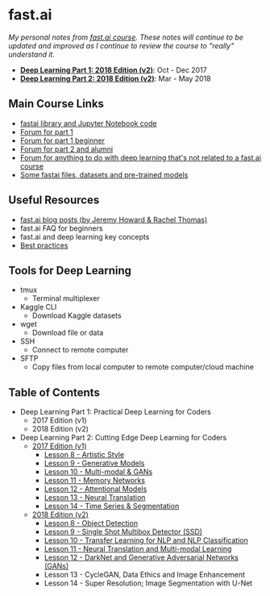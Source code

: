 # fast.ai

_My personal notes from [fast.ai course](http://www.fast.ai/). These notes will continue to be updated and improved as I continue to review the course to "really" understand it._

* [**Deep Learning Part 1: 2018 Edition \(v2\)**](deep-learning-part-1/2018-edition/): Oct - Dec 2017
* [**Deep Learning Part 2: 2018 Edition \(v2\)**](deep-learning-part-2/2018-edition/): Mar - May 2018

## Main Course Links

* [fastai library and Jupyter Notebook code](https://github.com/fastai/fastai)
* [Forum for part 1](http://forums.fast.ai/c/part1-v2)
* [Forum for part 1 beginner](http://forums.fast.ai/c/part1v2-beg)
* [Forum for part 2 and alumni](http://forums.fast.ai/c/part2-v2)
* [Forum for anything to do with deep learning that's not related to a fast.ai course](http://forums.fast.ai/c/deep-learning)
* [Some fastai files, datasets and pre-trained models](http://files.fast.ai/)

## Useful Resources

* [fast.ai blog posts \(by Jeremy Howard & Rachel Thomas\)](http://www.fast.ai/topics/)
* fast.ai FAQ for beginners
* fast.ai and deep learning key concepts
* [Best practices](http://forums.fast.ai/t/30-best-practices/12344)

## Tools for Deep Learning

* tmux
  * Terminal multiplexer
* Kaggle CLI
  * Download Kaggle datasets
* wget
  * Download file or data
* SSH
  * Connect to remote computer
* SFTP
  * Copy files from local computer to remote computer/cloud machine

## Table of Contents

* Deep Learning Part 1: Practical Deep Learning for Coders
  * 2017 Edition \(v1\)
  * 2018 Edition \(v2\)
* Deep Learning Part 2: Cutting Edge Deep Learning for Coders
  * [2017 Edition \(v1\)](deep-learning-part-2/2017-edition/)
    * [Lesson 8 - Artistic Style](deep-learning-part-2/2017-edition/lesson-8-artistic-style.md)
    * [Lesson 9 - Generative Models](deep-learning-part-2/2017-edition/lesson-9-generative-models.md)
    * [Lesson 10 - Multi-modal & GANs](deep-learning-part-2/2017-edition/lesson-10-multi-modal-and-gans.md)
    * [Lesson 11 - Memory Networks](deep-learning-part-2/2017-edition/lesson-11-memory-networks.md)
    * [Lesson 12 - Attentional Models](deep-learning-part-2/2017-edition/lesson-12-attentional-models.md)
    * [Lesson 13 - Neural Translation](deep-learning-part-2/2017-edition/lesson-13-neural-translation.md)
    * [Lesson 14 - Time Series & Segmentation](deep-learning-part-2/2017-edition/lesson-14-time-series-and-segmentation.md)
  * [2018 Edition \(v2\)](deep-learning-part-2/2018-edition/)
    * [Lesson 8 - Object Detection](deep-learning-part-2/2018-edition/lesson-8-object-detection.md)
    * [Lesson 9 - Single Shot Multibox Detector \(SSD\)](deep-learning-part-2/2018-edition/lesson-9-multi-object-detection.md)
    * [Lesson 10 - Transfer Learning for NLP and NLP Classification](deep-learning-part-2/2018-edition/lesson-10-transfer-learning-nlp.md)
    * [Lesson 11 - Neural Translation and Multi-modal Learning](deep-learning-part-2/2018-edition/lesson-11-neural-translation.md)
    * [Lesson 12 - DarkNet and Generative Adversarial Networks \(GANs\)](deep-learning-part-2/2018-edition/lesson-12-gan.md)
    * Lesson 13 - CycleGAN, Data Ethics and Image Enhancement
    * Lesson 14 - Super Resolution; Image Segmentation with U-Net





